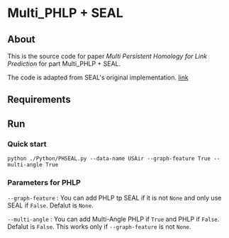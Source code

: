# Multi_PHLP + SEAL


## About

This is the source code for paper _Multi Persistent Homology for Link Prediction_ for part Multi_PHLP + SEAL.  

The code is adapted from SEAL's original implementation. [link](https://github.com/muhanzhang/SEAL)

## Requirements

## Run

### Quick start

~~~
python ./Python/PHSEAL.py --data-name USAir --graph-feature True --multi-angle True
~~~

### Parameters for PHLP

`--graph-feature` : You can add PHLP tp SEAL if it is not `None` and only use SEAL if `False`. Defalut is `None`.

`--multi-angle` : You can add Multi-Angle PHLP if `True` and PHLP if `False`. Defalut is `False`. This works only if `--graph-feature` is not `None`.